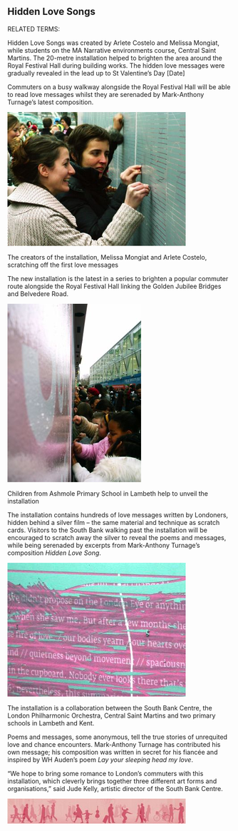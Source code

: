 ## Hidden Love Songs

RELATED TERMS: 

Hidden Love Songs was created by Arlete Costelo and Melissa Mongiat, while students on the MA Narrative environments course, Central Saint Martins. The 20-metre installation helped to brighten the area around the Royal Festival Hall during building works. The hidden love messages were gradually revealed in the lead up to St Valentine’s Day [Date]


Commuters on a busy walkway alongside the Royal Festival Hall will be able to read love messages whilst they are serenaded by Mark-Anthony Turnage’s latest composition.



![HLS1](HLS1.jpg)
 
The creators of the installation, Melissa Mongiat and Arlete Costelo, scratching off the first love messages

The new installation is the latest in a series to brighten a popular commuter route alongside the Royal Festival Hall linking the Golden Jubilee Bridges and Belvedere Road.

![HLS2](HLS2.jpg)
 
Children from Ashmole Primary School in Lambeth help to unveil the installation

The installation contains hundreds of love messages written by Londoners, hidden behind a silver film – the same material and technique as scratch cards. Visitors to the South Bank walking past the installation will be encouraged to scratch away the silver to reveal the poems and messages, while being serenaded by excerpts from Mark-Anthony Turnage’s composition _Hidden Love Song_.

![HLS3](HLS3.jpg)

The installation is a collaboration between the South Bank Centre, the London Philharmonic Orchestra, Central Saint Martins and two primary schools in Lambeth and Kent.

Poems and messages, some anonymous, tell the true stories of unrequited love and chance encounters. Mark-Anthony Turnage has contributed his own message; his composition was written in secret for his fiancée and inspired by WH Auden’s poem _Lay your sleeping head my love_.

“We hope to bring some romance to London’s commuters with this installation, which cleverly brings together three different art forms and organisations,” said Jude Kelly, artistic director of the South Bank Centre.

![HLS4](HLS4.jpg)

